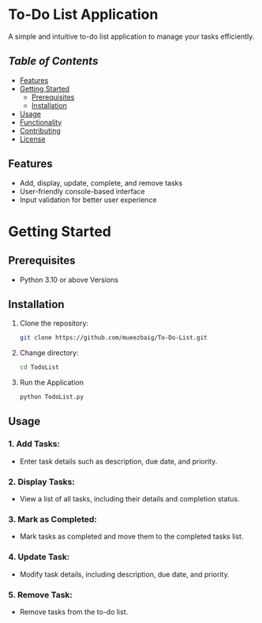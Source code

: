 # **To-Do List Application**
A simple and intuitive to-do list application to manage your tasks efficiently.

## _Table of Contents_

- [Features](#features)
- [Getting Started](#getting-started)
  - [Prerequisites](#prerequisites)
  - [Installation](#installation)
- [Usage](#usage)
- [Functionality](#functionality)
- [Contributing](#contributing)
- [License](#license)

## Features

- Add, display, update, complete, and remove tasks
- User-friendly console-based interface
- Input validation for better user experience

# Getting Started

## Prerequisites

- Python 3.10 or above Versions

## Installation

1. Clone the repository:

   ```bash
   git clone https://github.com/mueezbaig/To-Do-List.git

2. Change directory:
   ```bash
   cd TodoList

3. Run the Application
    ```bash
    python TodoList.py

## Usage

### 1. Add Tasks:
  - Enter task details such as description, due date, and priority.

### 2. Display Tasks:
  - View a list of all tasks, including their details and completion status.
    
### 3. Mark as Completed:
  - Mark tasks as completed and move them to the completed tasks list.

### 4. Update Task:
  - Modify task details, including description, due date, and priority.
    
### 5. Remove Task:
  - Remove tasks from the to-do list.


    
